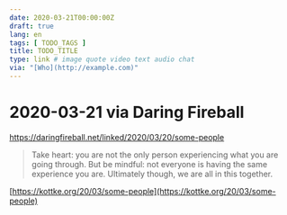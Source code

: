 ```yaml
---
date: 2020-03-21T00:00:00Z
draft: true
lang: en
tags: [ TODO_TAGS ]
title: TODO_TITLE
type: link # image quote video text audio chat
via: "[Who](http://example.com)"
---
```



# 2020-03-21 via Daring Fireball
https://daringfireball.net/linked/2020/03/20/some-people

> Take heart: you are not the only person experiencing what you are going through. But be mindful: not everyone is having the same experience you are. Ultimately though, we are all in this together.

[https://kottke.org/20/03/some-people](https://kottke.org/20/03/some-people)

